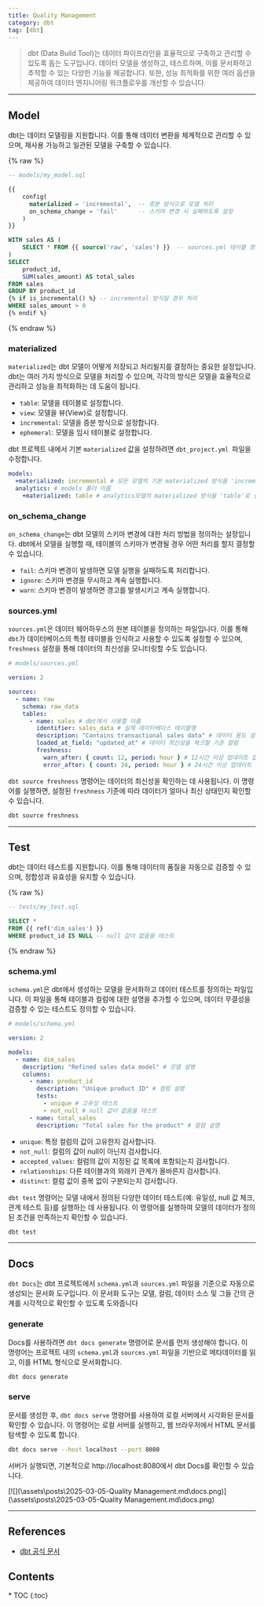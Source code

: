 ```yaml
---
title: Quality Management
category: dbt
tag: [dbt]
---
```


> dbt (Data Build Tool)는 데이터 파이프라인을 효율적으로 구축하고 관리할 수 있도록 돕는 도구입니다. 데이터 모델을 생성하고, 테스트하며, 이를 문서화하고 추적할 수 있는 다양한 기능을 제공합니다. 또한, 성능 최적화를 위한 여러 옵션을 제공하여 데이터 엔지니어링 워크플로우를 개선할 수 있습니다.

---

## Model

dbt는 데이터 모델링을 지원합니다. 이를 통해 데이터 변환을 체계적으로 관리할 수 있으며, 재사용 가능하고 일관된 모델을 구축할 수 있습니다.

{% raw %}

```sql
-- models/my_model.sql

{{
    config(
      materialized = 'incremental',  -- 증분 방식으로 모델 처리
      on_schema_change = 'fail'      -- 스키마 변경 시 실패하도록 설정
    )
}}

WITH sales AS (
    SELECT * FROM {{ source('raw', 'sales') }}  -- sources.yml 테이블 정의
)
SELECT
    product_id,
    SUM(sales_amount) AS total_sales
FROM sales
GROUP BY product_id
{% if is_incremental() %} -- incremental 방식일 경우 처리
WHERE sales_amount > 0
{% endif %}
```

{% endraw %}

### materialized

`materialized`는 dbt 모델이 어떻게 저장되고 처리될지를 결정하는 중요한 설정입니다. dbt는 여러 가지 방식으로 모델을 처리할 수 있으며, 각각의 방식은 모델을 효율적으로 관리하고 성능을 최적화하는 데 도움이 됩니다.

- `table`: 모델을 테이블로 설정합니다.
- `view`: 모델을 뷰(View)로 설정합니다.
- `incremental`: 모델을 증분 방식으로 설정합니다.
- `ephemeral`: 모델을 임시 테이블로 설정합니다.

dbt 프로젝트 내에서 기본 `materialized` 값을 설정하려면 `dbt_project.yml `파일을 수정합니다.

```yaml
models:
  +materialized: incremental # 모든 모델의 기본 materialized 방식을 'incremental'로 설정
  analytics: # models 폴더 이름
    +materialized: table # analytics모델의 materialized 방식을 'table'로 설정
```

### on_schema_change

`on_schema_change`는 dbt 모델의 스키마 변경에 대한 처리 방법을 정의하는 설정입니다. dbt에서 모델을 실행할 때, 테이블의 스키마가 변경될 경우 어떤 처리를 할지 결정할 수 있습니다.

- `fail`: 스키마 변경이 발생하면 모델 실행을 실패하도록 처리합니다.
- `ignore`: 스키마 변경을 무시하고 계속 실행합니다.
- `warn`: 스키마 변경이 발생하면 경고를 발생시키고 계속 실행합니다.

### sources.yml

`sources.yml`은 데이터 웨어하우스의 원본 테이블을 정의하는 파일입니다. 이를 통해 `dbt`가 데이터베이스의 특정 테이블을 인식하고 사용할 수 있도록 설정할 수 있으며, `freshness` 설정을 통해 데이터의 최신성을 모니터링할 수도 있습니다.

```yaml
# models/sources.yml

version: 2

sources:
  - name: raw
    schema: raw_data
    tables:
      - name: sales # dbt에서 사용할 이름
        identifier: sales_data # 실제 데이터베이스 테이블명
        description: "Contains transactional sales data" # 데이터 용도 설명
        loaded_at_field: "updated_at" # 데이터 최신성을 체크할 기준 컬럼
        freshness:
          warn_after: { count: 12, period: hour } # 12시간 이상 업데이트 없으면 경고
          error_after: { count: 24, period: hour } # 24시간 이상 업데이트 없으면 오류 발생
```

`dbt source freshness` 명령어는 데이터의 최신성을 확인하는 데 사용됩니다. 이 명령어를 실행하면, 설정된 `freshness` 기준에 따라 데이터가 얼마나 최신 상태인지 확인할 수 있습니다.

```bash
dbt source freshness
```

---

## Test

dbt는 데이터 테스트를 지원합니다. 이를 통해 데이터의 품질을 자동으로 검증할 수 있으며, 정합성과 유효성을 유지할 수 있습니다.

{% raw %}

```sql
-- tests/my_test.sql

SELECT *
FROM {{ ref('dim_sales') }}
WHERE product_id IS NULL -- null 값이 없음을 테스트
```

{% endraw %}

### schema.yml

`schema.yml`은 dbt에서 생성하는 모델을 문서화하고 데이터 테스트를 정의하는 파일입니다. 이 파일을 통해 테이블과 컬럼에 대한 설명을 추가할 수 있으며, 데이터 무결성을 검증할 수 있는 테스트도 정의할 수 있습니다.

```yaml
# models/schema.yml

version: 2

models:
  - name: dim_sales
    description: "Refined sales data model" # 모델 설명
    columns:
      - name: product_id
        description: "Unique product ID" # 컬럼 설명
        tests:
          - unique # 고유성 테스트
          - not_null # null 값이 없음을 테스트
      - name: total_sales
        description: "Total sales for the product" # 컬럼 설명
```

- `unique`: 특정 컬럼의 값이 고유한지 검사합니다.
- `not_null`: 컬럼의 값이 null이 아닌지 검사합니다.
- `accepted_values`: 컬럼의 값이 지정된 값 목록에 포함되는지 검사합니다.
- `relationships`: 다른 테이블과의 외래키 관계가 올바른지 검사합니다.
- `distinct`: 컬럼 값이 중복 없이 구분되는지 검사합니다.

`dbt test` 명령어는 모델 내에서 정의된 다양한 데이터 테스트(예: 유일성, null 값 체크, 관계 테스트 등)를 실행하는 데 사용됩니다. 이 명령어를 실행하여 모델의 데이터가 정의된 조건을 만족하는지 확인할 수 있습니다.

```bash
dbt test
```

---

## Docs

`dbt Docs`는 dbt 프로젝트에서 `schema.yml`과 `sources.yml` 파일을 기준으로 자동으로 생성되는 문서화 도구입니다. 이 문서화 도구는 모델, 컬럼, 데이터 소스 및 그들 간의 관계를 시각적으로 확인할 수 있도록 도와줍니다

### generate

Docs를 사용하려면 `dbt docs generate` 명령어로 문서를 먼저 생성해야 합니다. 이 명령어는 프로젝트 내의 `schema.yml`과 `sources.yml` 파일을 기반으로 메타데이터를 읽고, 이를 HTML 형식으로 문서화합니다.

```bash
dbt docs generate
```

### serve

문서를 생성한 후, `dbt docs serve` 명령어를 사용하여 로컬 서버에서 시각화된 문서를 확인할 수 있습니다. 이 명령어는 로컬 서버를 실행하고, 웹 브라우저에서 HTML 문서를 탐색할 수 있도록 합니다.

```bash
dbt docs serve --host localhost --port 8080
```

서버가 실행되면, 기본적으로 http://localhost:8080에서 dbt Docs를 확인할 수 있습니다.

[![](\assets\posts\2025-03-05-Quality Management.md\docs.png)](\assets\posts\2025-03-05-Quality Management.md\docs.png)

---

## References

- [dbt 공식 문서](https://docs.getdbt.com/docs/introduction)

<nav class='post-toc' markdown='1'>
  <h2>Contents</h2>
* TOC
{:toc}
</nav>
